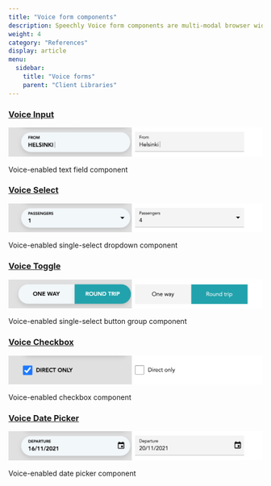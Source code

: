 ```yaml
---
title: "Voice form components"
description: Speechly Voice form components are multi-modal browser widgets that can be controlled with speech, tap, pointer and keyboard.
weight: 4
category: "References"
display: article
menu:
  sidebar:
    title: "Voice forms"
    parent: "Client Libraries"
---
```


### [Voice Input](/client-libraries/voice-forms/voice-input)

<img src="voice-input/preview.png" alt="Voice Input" >

Voice-enabled text field component

### [Voice Select](/client-libraries/voice-forms/voice-select)

<img src="voice-select/preview.png" alt="Voice Select" >

Voice-enabled single-select dropdown component

### [Voice Toggle](/client-libraries/voice-forms/voice-toggle)

<img src="voice-toggle/preview.png" alt="Voice Toggle" >

Voice-enabled single-select button group component

### [Voice Checkbox](/client-libraries/voice-forms/voice-checkbox)

<img src="voice-checkbox/preview.png" alt="Voice Checkbox" >

Voice-enabled checkbox component

### [Voice Date Picker](/client-libraries/voice-forms/voice-date-picker)

<img src="voice-date-picker/preview.png" alt="Voice Date Picker" >

Voice-enabled date picker component

